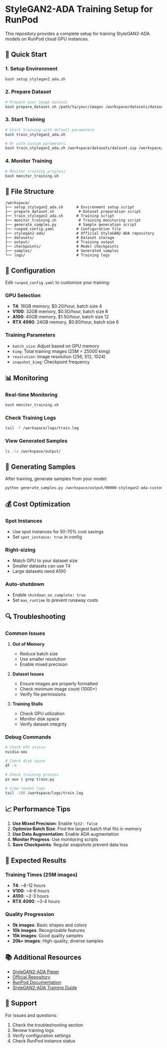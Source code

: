 # StyleGAN2-ADA Training Setup for RunPod

This repository provides a complete setup for training StyleGAN2-ADA models on RunPod cloud GPU instances.

## 🚀 Quick Start

### 1. Setup Environment
```bash
bash setup_stylegan2_ada.sh
```

### 2. Prepare Dataset
```bash
# Prepare your image dataset
bash prepare_dataset.sh /path/to/your/images /workspace/datasets/dataset.zip 1024
```

### 3. Start Training
```bash
# Start training with default parameters
bash train_stylegan2_ada.sh

# Or with custom parameters
bash train_stylegan2_ada.sh /workspace/datasets/dataset.zip /workspace/output 1024 8 25000
```

### 4. Monitor Training
```bash
# Monitor training progress
bash monitor_training.sh
```

## 📁 File Structure

```
/workspace/
├── setup_stylegan2_ada.sh      # Environment setup script
├── prepare_dataset.sh           # Dataset preparation script
├── train_stylegan2_ada.sh      # Training script
├── monitor_training.sh          # Training monitoring script
├── generate_samples.py          # Sample generation script
├── runpod_config.yaml          # Configuration file
├── stylegan2-ada/              # Official StyleGAN2-ADA repository
├── datasets/                   # Dataset storage
├── output/                     # Training output
├── checkpoints/                # Model checkpoints
├── samples/                    # Generated samples
└── logs/                       # Training logs
```

## 🔧 Configuration

Edit `runpod_config.yaml` to customize your training:

### GPU Selection
- **T4**: 16GB memory, $0.20/hour, batch size 4
- **V100**: 32GB memory, $0.50/hour, batch size 8
- **A100**: 40GB memory, $1.50/hour, batch size 12
- **RTX 4090**: 24GB memory, $0.80/hour, batch size 6

### Training Parameters
- `batch_size`: Adjust based on GPU memory
- `kimg`: Total training images (25M = 25000 kimg)
- `resolution`: Image resolution (256, 512, 1024)
- `snapshot_kimg`: Checkpoint frequency

## 📊 Monitoring

### Real-time Monitoring
```bash
bash monitor_training.sh
```

### Check Training Logs
```bash
tail -f /workspace/logs/train.log
```

### View Generated Samples
```bash
ls -la /workspace/output/
```

## 🎨 Generating Samples

After training, generate samples from your model:

```bash
python generate_samples.py /workspace/output/00000-stylegan2-ada-custom-res256-batch8/network-snapshot-000250.pkl
```

## 💰 Cost Optimization

### Spot Instances
- Use spot instances for 50-70% cost savings
- Set `spot_instance: true` in config

### Right-sizing
- Match GPU to your dataset size
- Smaller datasets can use T4
- Large datasets need A100

### Auto-shutdown
- Enable `shutdown_on_complete: true`
- Set `max_runtime` to prevent runaway costs

## 🔍 Troubleshooting

### Common Issues

1. **Out of Memory**
   - Reduce batch size
   - Use smaller resolution
   - Enable mixed precision

2. **Dataset Issues**
   - Ensure images are properly formatted
   - Check minimum image count (1000+)
   - Verify file permissions

3. **Training Stalls**
   - Check GPU utilization
   - Monitor disk space
   - Verify dataset integrity

### Debug Commands

```bash
# Check GPU status
nvidia-smi

# Check disk space
df -h

# Check training process
ps aux | grep train.py

# View recent logs
tail -100 /workspace/logs/train.log
```

## 📈 Performance Tips

1. **Use Mixed Precision**: Enable `fp32: false`
2. **Optimize Batch Size**: Find the largest batch that fits in memory
3. **Use Data Augmentation**: Enable ADA augmentation
4. **Monitor Progress**: Use monitoring scripts
5. **Save Checkpoints**: Regular snapshots prevent data loss

## 🎯 Expected Results

### Training Times (25M images)
- **T4**: ~8-12 hours
- **V100**: ~4-6 hours  
- **A100**: ~2-3 hours
- **RTX 4090**: ~3-4 hours

### Quality Progression
- **5k images**: Basic shapes and colors
- **10k images**: Recognizable features
- **15k images**: Good quality samples
- **20k+ images**: High-quality, diverse samples

## 📚 Additional Resources

- [StyleGAN2-ADA Paper](https://arxiv.org/abs/2006.06676)
- [Official Repository](https://github.com/NVlabs/stylegan2-ada-pytorch)
- [RunPod Documentation](https://docs.runpod.io/)
- [StyleGAN2-ADA Training Guide](https://github.com/NVlabs/stylegan2-ada-pytorch/blob/main/docs/training.md)

## 🤝 Support

For issues and questions:
1. Check the troubleshooting section
2. Review training logs
3. Verify configuration settings
4. Check RunPod instance status